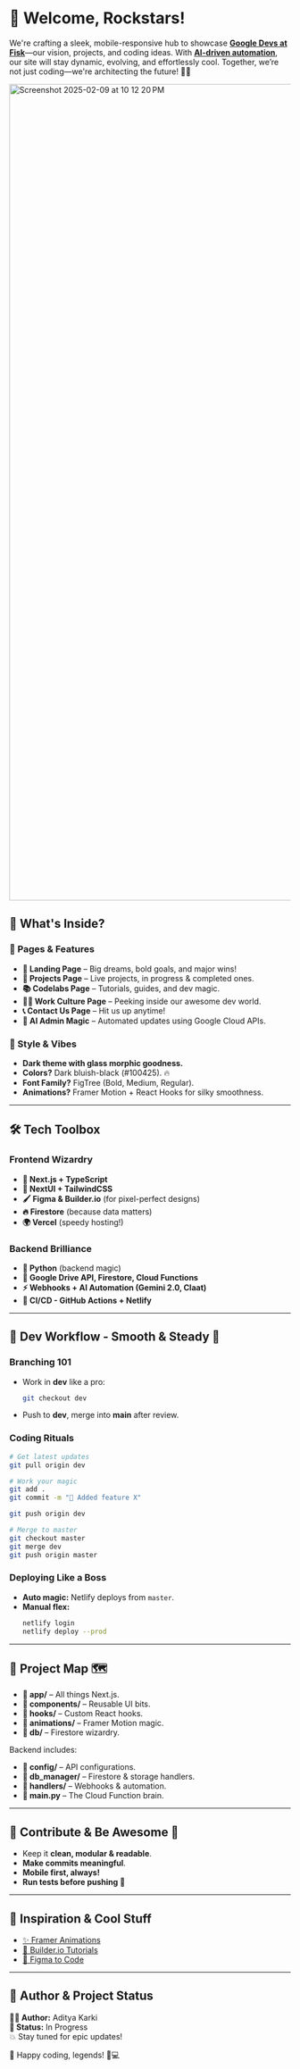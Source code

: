 # 🚀 Welcome, Rockstars! 
We're crafting a sleek, mobile-responsive hub to showcase **[Google Devs at Fisk](https://google-devs-fisk.vercel.app/)**—our vision, projects, and coding ideas. With **[AI-driven automation](https://github.com/KarkiAdit/gdg-fisk-content-automation)**, our site will stay dynamic, evolving, and effortlessly cool. Together, we’re not just coding—we're architecting the future! 🚀🔥

<img width="1463" alt="Screenshot 2025-02-09 at 10 12 20 PM" src="https://github.com/user-attachments/assets/4a69dec1-4e1e-4b82-8668-246c20be63ae" />


## 📌 What's Inside? 

### 🎯 Pages & Features
- **🏡 Landing Page** – Big dreams, bold goals, and major wins!
- **🚀 Projects Page** – Live projects, in progress & completed ones.
- **📚 Codelabs Page** – Tutorials, guides, and dev magic.
- **👨‍💻 Work Culture Page** – Peeking inside our awesome dev world.
- **📞 Contact Us Page** – Hit us up anytime!
- **🤖 AI Admin Magic** – Automated updates using Google Cloud APIs. 

### 🎨 Style & Vibes
- **Dark theme with glass morphic goodness.** 
- **Colors?** Dark bluish-black (#100425). 🔥
- **Font Family?** FigTree (Bold, Medium, Regular). 
- **Animations?** Framer Motion + React Hooks for silky smoothness. 

---

## 🛠️ Tech Toolbox

### **Frontend Wizardry**
- **🚀 Next.js + TypeScript**
- **🎨 NextUI + TailwindCSS**
- **🖌️ Figma & Builder.io** (for pixel-perfect designs)
- **🔥 Firestore** (because data matters)
- **🌍 Vercel** (speedy hosting!)

### **Backend Brilliance**
- **🐍 Python** (backend magic)
- **📡 Google Drive API, Firestore, Cloud Functions**
- **⚡ Webhooks + AI Automation (Gemini 2.0, Claat)**
- **🚀 CI/CD - GitHub Actions + Netlify**

---

## 🚀 Dev Workflow - Smooth & Steady 🎯

### **Branching 101**
- Work in **dev** like a pro:
  ```bash
  git checkout dev
  ```
- Push to **dev**, merge into **main** after review.

### **Coding Rituals**
```bash
# Get latest updates
git pull origin dev

# Work your magic
git add .
git commit -m "🚀 Added feature X"

git push origin dev

# Merge to master
git checkout master
git merge dev
git push origin master
```

### **Deploying Like a Boss**
- **Auto magic:** Netlify deploys from `master`.
- **Manual flex:**
  ```bash
  netlify login
  netlify deploy --prod
  ```

---

## 📂 Project Map 🗺️
- **📁 app/** – All things Next.js.
- **📁 components/** – Reusable UI bits.
- **📁 hooks/** – Custom React hooks.
- **📁 animations/** – Framer Motion magic.
- **📁 db/** – Firestore wizardry.

Backend includes:
- **📁 config/** – API configurations.
- **📁 db_manager/** – Firestore & storage handlers.
- **📁 handlers/** – Webhooks & automation.
- **📝 main.py** – The Cloud Function brain. 

---

## 🤝 Contribute & Be Awesome 🎉
- Keep it **clean, modular & readable**.
- **Make commits meaningful**.
- **Mobile first, always!**
- **Run tests before pushing 🚀**

---

## 🎢 Inspiration & Cool Stuff
- [✨ Framer Animations](https://www.framer.com/features/animations/)
- [🎨 Builder.io Tutorials](https://youtu.be/rTq_8DxZyFY)
- [🎥 Figma to Code](https://www.youtube.com/watch?v=nxaRKSQMMco)

---

## 🎉 Author & Project Status
**👨‍💻 Author:** Aditya Karki  
**📡 Status:** In Progress  
💥 Stay tuned for epic updates!

🚀 Happy coding, legends! 🎨💻

